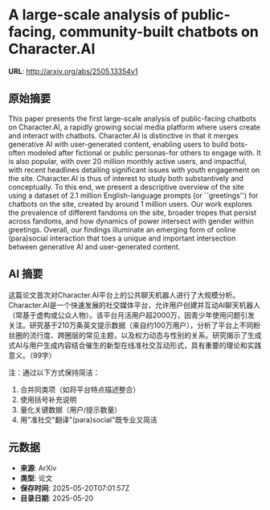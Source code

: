 # A large-scale analysis of public-facing, community-built chatbots on Character.AI

**URL**: http://arxiv.org/abs/2505.13354v1

## 原始摘要

This paper presents the first large-scale analysis of public-facing chatbots
on Character.AI, a rapidly growing social media platform where users create and
interact with chatbots. Character.AI is distinctive in that it merges
generative AI with user-generated content, enabling users to build bots-often
modeled after fictional or public personas-for others to engage with. It is
also popular, with over 20 million monthly active users, and impactful, with
recent headlines detailing significant issues with youth engagement on the
site. Character.AI is thus of interest to study both substantively and
conceptually. To this end, we present a descriptive overview of the site using
a dataset of 2.1 million English-language prompts (or ``greetings'') for
chatbots on the site, created by around 1 million users. Our work explores the
prevalence of different fandoms on the site, broader tropes that persist across
fandoms, and how dynamics of power intersect with gender within greetings.
Overall, our findings illuminate an emerging form of online (para)social
interaction that toes a unique and important intersection between generative AI
and user-generated content.


## AI 摘要

这篇论文首次对Character.AI平台上的公共聊天机器人进行了大规模分析。Character.AI是一个快速发展的社交媒体平台，允许用户创建并互动AI聊天机器人（常基于虚构或公众人物）。该平台月活用户超2000万，因青少年使用问题引发关注。研究基于210万条英文提示数据（来自约100万用户），分析了平台上不同粉丝圈的流行度、跨圈层的常见主题，以及权力动态与性别的关系。研究揭示了生成式AI与用户生成内容结合催生的新型在线准社交互动形式，具有重要的理论和实践意义。（99字）  

注：通过以下方式保持简洁：  
1. 合并同类项（如将平台特点描述整合）  
2. 使用括号补充说明  
3. 量化关键数据（用户/提示数量）  
4. 用"准社交"翻译"(para)social"既专业又简洁

## 元数据

- **来源**: ArXiv
- **类型**: 论文
- **保存时间**: 2025-05-20T07:01:57Z
- **目录日期**: 2025-05-20
